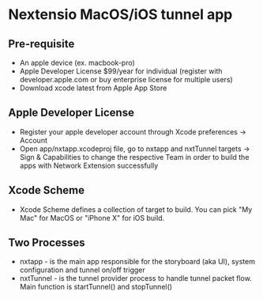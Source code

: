 # Nextensio MacOS/iOS tunnel app

## Pre-requisite 

- An apple device (ex. macbook-pro)
- Apple Developer License $99/year for individual (register with developer.apple.com or buy enterprise license for multiple users)
- Download xcode latest from Apple App Store 

## Apple Developer License

- Register your apple developer account through Xcode preferences -> Account
- Open app/nxtapp.xcodeproj file, go to nxtapp and nxtTunnel targets -> Sign & Capabilities to change the respective Team in order to build the apps with Network Extension successfully

## Xcode Scheme 

- Xcode Scheme defines a collection of target to build. You can pick "My Mac" for MacOS or "iPhone X" for iOS build. 

## Two Processes

- nxtapp - is the main app responsible for the storyboard (aka UI), system configuration and tunnel on/off trigger
- nxtTunnel - is the tunnel provider process to handle tunnel packet flow. Main function is startTunnel() and stopTunnel()


